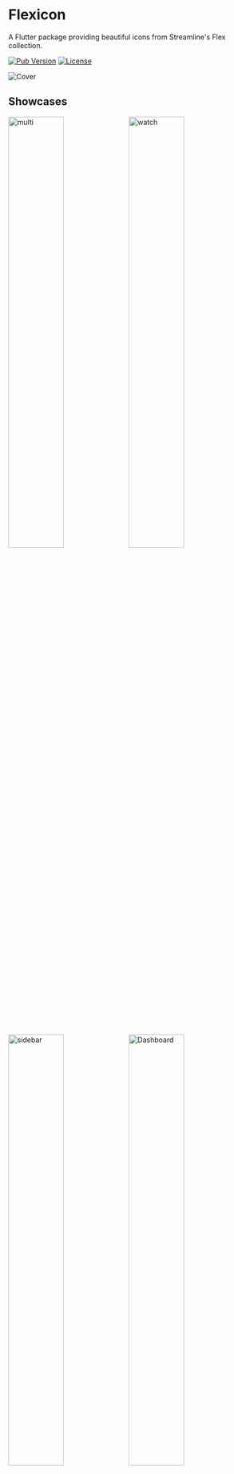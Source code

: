 # Flexicon

A Flutter package providing beautiful icons from Streamline's Flex collection.

[![Pub Version](https://img.shields.io/pub/v/flexicon)](https://pub.dev/packages/flexicon)
[![License](https://img.shields.io/github/license/xkaper001/flexicon)](https://github.com/xkaper001/flexicon/blob/main/LICENSE)

<img width="auto" height="auto" alt="Cover" src="https://github.com/user-attachments/assets/78b7fcc7-8aaa-48f6-a76f-90e4d5920cc6" />

## Showcases
<img width="47%" height="auto" alt="multi" src="https://github.com/user-attachments/assets/d059a4cf-f33f-41af-97ec-637b88a91fae" />
<img width="47%" height="auto" alt="watch" src="https://github.com/user-attachments/assets/e7ba60ca-e958-435e-af8c-0e6116b6890f" />
<img width="47%" height="auto" alt="sidebar" src="https://github.com/user-attachments/assets/7b9e4cf6-3326-4951-bb70-9ac239537708" />
<img width="47%" height="auto" alt="Dashboard" src="https://github.com/user-attachments/assets/61e86559-9714-40c3-be15-f4f08f59a41a" />



## About

Flexicon is a Flutter package that provides access to the Flex icon collection from [Streamline HQ](https://www.streamlinehq.com/icons/flex-line-free). This package includes a comprehensive set of high-quality, pixel-perfect icons designed for modern applications.

## Features

- 🎨 High-quality vector icons from Streamline's Flex collection
- 📱 Optimized for Flutter applications
- 🚀 Easy to use with familiar Flutter IconData format
- 📦 Lightweight package with custom font integration
- 🎯 Pixel-perfect icons for crisp display at any size

## Installation

Add `flexicon` to your `pubspec.yaml` file:

```yaml
dependencies:
  flexicon: ^0.1.0
```

Then run:

```bash
flutter pub get
```

## Usage

Import the package in your Dart file:

```dart
import 'package:flexicon/flexicon.dart';
```

Use the icons just like any other Flutter icons:

```dart
Icon(
  FlexIcons.remix.heart,
  size: 24.0,
  color: Colors.red,
)
```

## Available Icons

The package includes a comprehensive collection of icons covering various categories:

- **Business & Office**: `workspaceDesk`, `officeBuilding1`, `groupMeetingApproval`
- **Education**: `school`, `graduationCap`, `bookReading`, `dictionaryLanguageBook`
- **Technology**: `scanner`, `faceScan1`, `voiceScan2`, `fingerprint1`
- **UI Elements**: `heart`, `star`, `bookmark`, `tag`, `shield1`
- **Actions**: `download`, `upload`, `copy`, `delete`, `edit`
- **Navigation**: `home2`, `login1`, `logout1`, `arrowCursor*`
- **Media**: `brightness`, `colorPicker`, `magicWand`, `paintbrush`

And many more! Check the [full icon list](https://www.streamlinehq.com/icons/flex-line-free) for all available icons.



## Contributing

Contributions are welcome! Please feel free to submit a Pull Request. For major changes, please open an issue first to discuss what you would like to change.

## License

This project is licensed under the MIT License - see the [LICENSE](LICENSE) file for details.

## Credits

Icons are from [Streamline HQ's Flex collection](https://www.streamlinehq.com/icons/flex-line-free). Please ensure you have the appropriate license from Streamline HQ for commercial use.

## Support

If you encounter any issues or have questions, please file an issue on the [GitHub repository](https://github.com/xkaper001/flexicon/issues).

---

Made with ❤️ for the Flutter community
